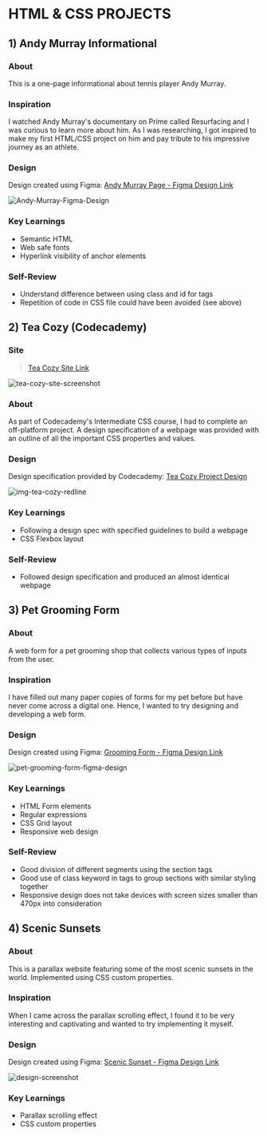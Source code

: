 # HTML & CSS PROJECTS

## 1) Andy Murray Informational

### About 

This is a one-page informational about tennis player Andy Murray.

### Inspiration

I watched Andy Murray's documentary on Prime called Resurfacing and I was curious to learn more about him. As I was researching, I got inspired to make my first HTML/CSS project on him and pay tribute to his impressive journey as an athlete.

### Design

Design created using Figma: [Andy Murray Page - Figma Design Link](https://www.figma.com/file/7JWxyP67QQ1HEUCuNGNkKG/Andy-Murray-Page?type=design&node-id=0%3A1&mode=design&t=RaMnqXbfgNmPuhZN-1)

![Andy-Murray-Figma-Design](https://github.com/sbhatoye/HTML-CSS-projects/assets/121978043/090e7700-962d-4462-8585-07f203b3b970)

### Key Learnings

- Semantic HTML
- Web safe fonts
- Hyperlink visibility of anchor elements

### Self-Review

- Understand difference between using class and id for tags
- Repetition of code in CSS file could have been avoided (see above)

## 2) Tea Cozy (Codecademy)

### Site

>  [Tea Cozy Site Link](https://tea-cozy-cafe.netlify.app/)

![tea-cozy-site-screenshot](https://github.com/sbhatoye/HTML-CSS-projects/assets/121978043/b5c2559c-ecc8-4b0c-a2e0-a71633d0e66b)

### About

As part of Codecademy's Intermediate CSS course, I had to complete an off-platform project. A design specification of a webpage was provided with an outline of all the important CSS properties and values. 

### Design 

Design specification provided by Codecademy: [Tea Cozy Project Design](https://content.codecademy.com/courses/freelance-1/unit-4/img-tea-cozy-redline.jpg?_gl=1*s0dto5*_ga*NzUwMzUwNDMxNi4xNjU2MzQ3MjI5*_ga_3LRZM6TM9L*MTY5NTA3MTQwOC4yMi4xLjE2OTUwNzE0NTAuMTguMC4w)

![img-tea-cozy-redline](https://github.com/sbhatoye/HTML-CSS-projects/assets/121978043/0c29c68a-ba26-49f4-8a71-6464751d240c)

### Key Learnings 

- Following a design spec with specified guidelines to build a webpage
- CSS Flexbox layout

### Self-Review

- Followed design specification and produced an almost identical webpage

## 3) Pet Grooming Form

### About 

A web form for a pet grooming shop that collects various types of  inputs from the user. 

### Inspiration

I have filled out many paper copies of forms for my pet before but have never come across a digital one. Hence, I wanted to try designing and developing a web form. 

### Design 

Design created using Figma: [Grooming Form - Figma Design Link](https://www.figma.com/file/3pMrP87Pk1saq2WxLK43ND/Grooming-Form?type=design&node-id=0%3A1&mode=design&t=Gbcf8YMI0XleOoxS-1)

![pet-grooming-form-figma-design](https://github.com/sbhatoye/HTML-CSS-projects/assets/121978043/8980c2d3-52a1-4767-bff3-47c9c97d84ad)

### Key Learnings

- HTML Form elements
- Regular expressions
- CSS Grid layout 
- Responsive web design

### Self-Review

- Good division of different segments using the section tags
- Good use of class keyword in tags to group sections with similar styling together 
- Responsive design does not take devices with screen sizes smaller than 470px  into consideration 

## 4) Scenic Sunsets

### About 

This is a parallax website featuring some of the most scenic sunsets in the world. Implemented using CSS custom properties. 

### Inspiration

When I came across the parallax scrolling effect, I found it to be very interesting and captivating and wanted to try implementing it myself. 

### Design

Design created using Figma: [Scenic Sunset - Figma Design Link](https://www.figma.com/file/rNLsKnb1tQ4wgL1RIkPp0g/Scenic-Sunsets?type=design&node-id=0%3A1&mode=design&t=wUcgPd8IawWV4P03-1)

![design-screenshot](https://github.com/sbhatoye/HTML-CSS-projects/assets/121978043/685c1c7c-2bf0-4751-8190-23d4c63433af)

### Key Learnings

- Parallax scrolling effect
- CSS custom properties
